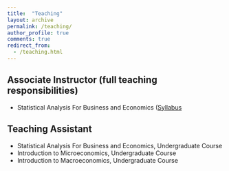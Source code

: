 ```yaml
---
title:  "Teaching"
layout: archive
permalink: /teaching/
author_profile: true
comments: true
redirect_from:
  - /teaching.html
---
```


## Associate Instructor (full teaching responsibilities)
* Statistical Analysis For Business and Economics ([Syllabus]((https://alirezamarahel.github.io/E370_Syllabus_Fall2022.pdf))


## Teaching Assistant
* Statistical Analysis For Business and Economics, Undergraduate Course
* Introduction to Microeconomics, Undergraduate Course
* Introduction to Macroeconomics, Undergraduate Course